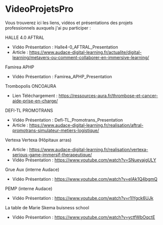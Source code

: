 # VideoProjetsPro
Vous trouverez ici les liens, vidéos et présentations des projets professionnels auxquels j'ai pu participer :

HALLE 4.0 AFTRAL
- Vidéo Présentation : Halle4-0_AFTRAL_Presentation
- Article : https://www.audace-digital-learning.fr/actualite/digital-learning/metavers-ou-comment-collaborer-en-immersive-learning/

Famirea APHP
- Vidéo Présentation : Famirea_APHP_Presentation

Trombopolis ONCOAURA 
- Lien Téléchargement : https://ressources-aura.fr/thrombose-et-cancer-aide-prise-en-charge/

DEFI-TL PROMOTRANS
- Vidéo Présentation : Defi-TL_Promotrans_Presentation
- Article : https://www.audace-digital-learning.fr/realisation/aftral-promotrans-simulateur-metiers-logistique/

Vertexa Vertexa (Hôpitaux arras)
- Article : https://www.audace-digital-learning.fr/realisation/vertexa-serious-game-immersif-therapeutique/
- Vidéo Présentation : https://www.youtube.com/watch?v=SNueyajgULY

Grue Aux (interne Audace)
- Vidéo Présentation : https://www.youtube.com/watch?v=eIAk1Q4bgmQ

PEMP (interne Audace)
- Vidéo Présentation : https://www.youtube.com/watch?v=r1lYgck6UJk

La table de Marie Skema buisness school	
- Vidéo Présentation : https://www.youtube.com/watch?v=yctfWbOqctE


